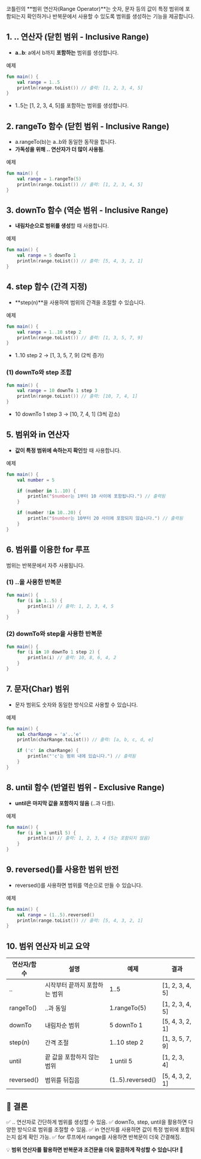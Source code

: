 
코틀린의 **범위 연산자(Range Operator)**는 숫자, 문자 등의 값이 특정 범위에 포함되는지 확인하거나 반복문에서 사용할 수 있도록 범위를 생성하는 기능을 제공합니다.

## 1. .. 연산자 (닫힌 범위 - Inclusive Range)

- **a..b**: a에서 b까지 **포함하는** 범위를 생성합니다.

예제

```kotlin
fun main() {
    val range = 1..5
    println(range.toList()) // 출력: [1, 2, 3, 4, 5]
}
```

- 1..5는 [1, 2, 3, 4, 5]를 포함하는 범위를 생성합니다.

## 2. rangeTo 함수 (닫힌 범위 - Inclusive Range)

- a.rangeTo(b)는 a..b와 동일한 동작을 합니다.
- **가독성을 위해 .. 연산자가 더 많이 사용됨**.

예제

```kotlin
fun main() {
    val range = 1.rangeTo(5)
    println(range.toList()) // 출력: [1, 2, 3, 4, 5]
}
```

## 3. downTo 함수 (역순 범위 - Inclusive Range)

- **내림차순으로 범위를 생성**할 때 사용합니다.

예제

```kotlin
fun main() {
    val range = 5 downTo 1
    println(range.toList()) // 출력: [5, 4, 3, 2, 1]
}
```

## 4. step 함수 (간격 지정)

- **step(n)**을 사용하여 범위의 간격을 조절할 수 있습니다.

예제

```kotlin
fun main() {
    val range = 1..10 step 2
    println(range.toList()) // 출력: [1, 3, 5, 7, 9]
}
```

- 1..10 step 2 → [1, 3, 5, 7, 9] (2씩 증가)

### (1) downTo와 step 조합

```kotlin
fun main() {
    val range = 10 downTo 1 step 3
    println(range.toList()) // 출력: [10, 7, 4, 1]
}
```

- 10 downTo 1 step 3 → [10, 7, 4, 1] (3씩 감소)

## 5. 범위와 in 연산자

- **값이 특정 범위에 속하는지 확인**할 때 사용합니다.

예제

```kotlin
fun main() {
    val number = 5

    if (number in 1..10) {
        println("$number는 1부터 10 사이에 포함됩니다.") // 출력됨
    }

    if (number !in 10..20) {
        println("$number는 10부터 20 사이에 포함되지 않습니다.") // 출력됨
    }
}
```

## 6. 범위를 이용한 for 루프

범위는 반복문에서 자주 사용됩니다.

### (1) ..을 사용한 반복문

```kotlin
fun main() {
    for (i in 1..5) {
        println(i) // 출력: 1, 2, 3, 4, 5
    }
}
```

### (2) downTo와 step을 사용한 반복문

```kotlin
fun main() {
    for (i in 10 downTo 1 step 2) {
        println(i) // 출력: 10, 8, 6, 4, 2
    }
}
```

## 7. 문자(Char) 범위

- 문자 범위도 숫자와 동일한 방식으로 사용할 수 있습니다.

예제

```kotlin
fun main() {
    val charRange = 'a'..'e'
    println(charRange.toList()) // 출력: [a, b, c, d, e]

    if ('c' in charRange) {
        println("'c'는 범위 내에 있습니다.") // 출력됨
    }
}
```

## 8. until 함수 (반열린 범위 - Exclusive Range)

- **until은 마지막 값을 포함하지 않음** (..과 다름).

예제

```kotlin
fun main() {
    for (i in 1 until 5) {
        println(i) // 출력: 1, 2, 3, 4 (5는 포함되지 않음)
    }
}
```

## 9. reversed()를 사용한 범위 반전

- reversed()를 사용하면 범위를 역순으로 만들 수 있습니다.

예제

```kotlin
fun main() {
    val range = (1..5).reversed()
    println(range.toList()) // 출력: [5, 4, 3, 2, 1]
}
```

## 10. 범위 연산자 비교 요약

| **연산자/함수** | **설명**           | **예제**            | **결과**          |
| ---------- | ---------------- | ----------------- | --------------- |
| ..         | 시작부터 끝까지 포함하는 범위 | 1..5              | [1, 2, 3, 4, 5] |
| rangeTo()  | ..과 동일           | 1.rangeTo(5)      | [1, 2, 3, 4, 5] |
| downTo     | 내림차순 범위          | 5 downTo 1        | [5, 4, 3, 2, 1] |
| step(n)    | 간격 조절            | 1..10 step 2      | [1, 3, 5, 7, 9] |
| until      | 끝 값을 포함하지 않는 범위  | 1 until 5         | [1, 2, 3, 4]    |
| reversed() | 범위를 뒤집음          | (1..5).reversed() | [5, 4, 3, 2, 1] |

## 📌 결론

✅ .. 연산자로 간단하게 범위를 생성할 수 있음.
✅ downTo, step, until을 활용하면 다양한 방식으로 범위를 조절할 수 있음.
✅ in 연산자를 사용하면 값이 특정 범위에 포함되는지 쉽게 확인 가능.
✅ for 루프에서 range를 사용하면 반복문이 더욱 간결해짐.

💡 **범위 연산자를 활용하면 반복문과 조건문을 더욱 깔끔하게 작성할 수 있습니다! 🚀**
